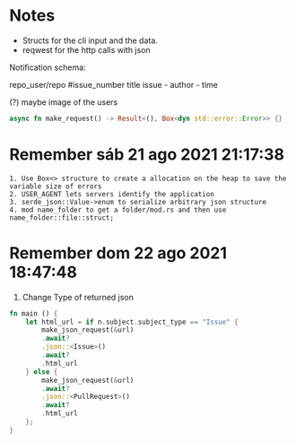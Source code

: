 # Notes

-   Structs for the cli input and the data.
-   reqwest for the http calls with json

Notification schema:

repo_user/repo #issue_number
title issue - author - time

(?) maybe image of the users

```rust
async fn make_request() -> Result<(), Box<dyn std::error::Error>> {}
```

# Remember sáb 21 ago 2021 21:17:38

    1. Use Box<> structure to create a allocation on the heap to save the variable size of errors
    2. USER_AGENT lets servers identify the application
    3. serde_json::Value->enum to serialize arbitrary json structure
    4. mod name_folder to get a folder/mod.rs and then use name_folder::file::struct;

# Remember dom 22 ago 2021 18:47:48

1. Change Type of returned json

```rust
fn main () {
    let html_url = if n.subject.subject_type == "Issue" {
        make_json_request(&url)
        .await?
        .json::<Issue>()
        .await?
        .html_url
    } else {
        make_json_request(&url)
        .await?
        .json::<PullRequest>()
        .await?
        .html_url
    };
}
```
